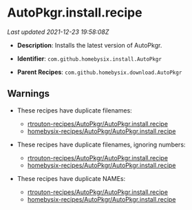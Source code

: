 # AutoPkgr.install.recipe

_Last updated 2021-12-23 19:58:08Z_

- **Description**: Installs the latest version of AutoPkgr.

- **Identifier**: `com.github.homebysix.install.AutoPkgr`

- **Parent Recipes**: `com.github.homebysix.download.AutoPkgr`

## Warnings

- These recipes have duplicate filenames:
    - [rtrouton-recipes/AutoPkgr/AutoPkgr.install.recipe](/autopkg-dupe-tracker/rtrouton-recipes/AutoPkgr/AutoPkgr.install.recipe)
    - [homebysix-recipes/AutoPkgr/AutoPkgr.install.recipe](/autopkg-dupe-tracker/homebysix-recipes/AutoPkgr/AutoPkgr.install.recipe)

- These recipes have duplicate filenames, ignoring numbers:
    - [rtrouton-recipes/AutoPkgr/AutoPkgr.install.recipe](/autopkg-dupe-tracker/rtrouton-recipes/AutoPkgr/AutoPkgr.install.recipe)
    - [homebysix-recipes/AutoPkgr/AutoPkgr.install.recipe](/autopkg-dupe-tracker/homebysix-recipes/AutoPkgr/AutoPkgr.install.recipe)

- These recipes have duplicate NAMEs:
    - [rtrouton-recipes/AutoPkgr/AutoPkgr.install.recipe](/autopkg-dupe-tracker/rtrouton-recipes/AutoPkgr/AutoPkgr.install.recipe)
    - [homebysix-recipes/AutoPkgr/AutoPkgr.install.recipe](/autopkg-dupe-tracker/homebysix-recipes/AutoPkgr/AutoPkgr.install.recipe)